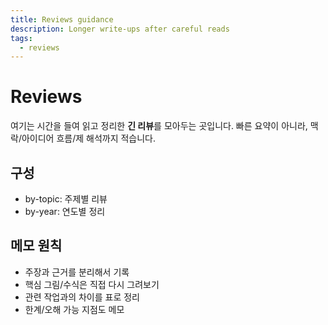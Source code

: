 ```yaml
---
title: Reviews guidance
description: Longer write-ups after careful reads
tags:
  - reviews
---
```


# Reviews

여기는 시간을 들여 읽고 정리한 **긴 리뷰**를 모아두는 곳입니다. 빠른 요약이 아니라, 맥락/아이디어 흐름/제 해석까지 적습니다.

## 구성
- by-topic: 주제별 리뷰
- by-year: 연도별 정리

## 메모 원칙
- 주장과 근거를 분리해서 기록
- 핵심 그림/수식은 직접 다시 그려보기
- 관련 작업과의 차이를 표로 정리
- 한계/오해 가능 지점도 메모
